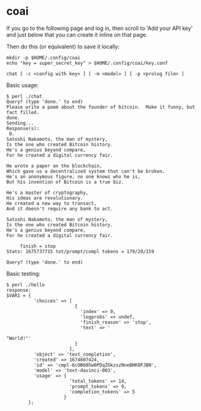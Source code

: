 # coai

If you go to the following page and log in, then scroll to 'Add your API key'
and just below that you can create it inline on that page.

Then do this (or equivalent) to save it locally:

```
mkdir -p $HOME/.config/coai
echo "key = super_secret_key" > $HOME/.config/coai/key.conf
```

`chat [ -c <config with key> ] [ -m <model> ] [ -p <prolog file> ]`

Basic usage:

```
$ perl ./chat
Query? (type 'done.' to end)
Please write a poem about the founder of bitcoin.  Make it funny, but fact filled.
done.
Sending...
Response(s):
 0. 
Satoshi Nakamoto, the man of mystery,
Is the one who created Bitcoin history.
He's a genius beyond compare,
For he created a digital currency fair.

He wrote a paper on the blockchain,
Which gave us a decentralized system that can't be broken.
He's an anonymous figure, no one knows who he is,
But his invention of Bitcoin is a true biz.

He's a master of cryptography,
His ideas are revolutionary.
He created a new way to transact,
And it doesn't require any bank to act.

Satoshi Nakamoto, the man of mystery,
Is the one who created Bitcoin history.
He's a genius beyond compare,
For he created a digital currency fair.

     finish = stop
Stats: 1675737715 tot/prompt/compl tokens = 179/20/159

Query? (type 'done.' to end)
```

Basic testing:

```
$ perl ./hello
response:
$VAR1 = {
          'choices' => [
                         {
                           'index' => 0,
                           'logprobs' => undef,
                           'finish_reason' => 'stop',
                           'text' => '

"World!"'
                         }
                       ],
          'object' => 'text_completion',
          'created' => 1674607424,
          'id' => 'cmpl-6cOB68hw0PDqZGkzszNneBHKOFJBN',
          'model' => 'text-davinci-003',
          'usage' => {
                       'total_tokens' => 14,
                       'prompt_tokens' => 9,
                       'completion_tokens' => 5
                     }
        };

```
